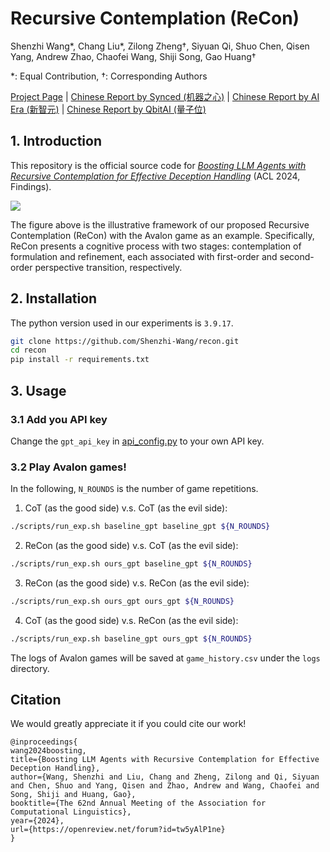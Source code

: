 # Recursive Contemplation (ReCon)

Shenzhi Wang*, Chang Liu*, Zilong Zheng†, Siyuan Qi, Shuo Chen, Qisen Yang, Andrew Zhao, Chaofei Wang, Shiji Song, Gao Huang†

*: Equal Contribution, †: Corresponding Authors

[Project Page](https://shenzhi-wang.github.io/avalon_recon/) | [Chinese Report by Synced (机器之心)](https://mp.weixin.qq.com/s/TglUikgaQe17XTP29cF9Uw) | [Chinese Report by AI Era (新智元)](https://mp.weixin.qq.com/s/lf5tMVLuWjRAzADLgxdVig) | [Chinese Report by QbitAI (量子位)](https://mp.weixin.qq.com/s/wxBzWBC_aCJPgpstrDBJgw)


## 1. Introduction

This repository is the official source code for [*Boosting LLM Agents with Recursive Contemplation for Effective Deception Handling*](https://openreview.net/pdf?id=tw5yAlP1ne) (ACL 2024, Findings). 

![](imgs/teaser.png)

The figure above is the illustrative framework of our proposed Recursive Contemplation (ReCon) with the Avalon game as an example. Specifically, ReCon presents a cognitive process with two stages: contemplation of formulation and refinement, each associated with first-order and second-order perspective transition, respectively.

## 2. Installation

The python version used in our experiments is `3.9.17`.

```bash
git clone https://github.com/Shenzhi-Wang/recon.git
cd recon
pip install -r requirements.txt 
```

## 3. Usage

### 3.1 Add you API key

Change the `gpt_api_key` in [api_config.py](api_config.py) to your own API key.

### 3.2 Play Avalon games!

In the following, `N_ROUNDS` is the number of game repetitions.

1. CoT (as the good side) v.s. CoT (as the evil side):

```bash
./scripts/run_exp.sh baseline_gpt baseline_gpt ${N_ROUNDS}
```

2. ReCon (as the good side) v.s. CoT (as the evil side):

```bash
./scripts/run_exp.sh ours_gpt baseline_gpt ${N_ROUNDS}
```

3. ReCon (as the good side) v.s. ReCon (as the evil side):

```bash
./scripts/run_exp.sh ours_gpt ours_gpt ${N_ROUNDS}
```

4. CoT (as the good side) v.s. ReCon (as the evil side):

```bash
./scripts/run_exp.sh baseline_gpt ours_gpt ${N_ROUNDS}
```

The logs of Avalon games will be saved at `game_history.csv` under the `logs` directory.


## Citation
We would greatly appreciate it if you could cite our work!

```
@inproceedings{
wang2024boosting,
title={Boosting LLM Agents with Recursive Contemplation for Effective Deception Handling},
author={Wang, Shenzhi and Liu, Chang and Zheng, Zilong and Qi, Siyuan and Chen, Shuo and Yang, Qisen and Zhao, Andrew and Wang, Chaofei and Song, Shiji and Huang, Gao},
booktitle={The 62nd Annual Meeting of the Association for Computational Linguistics},
year={2024},
url={https://openreview.net/forum?id=tw5yAlP1ne}
}
```
